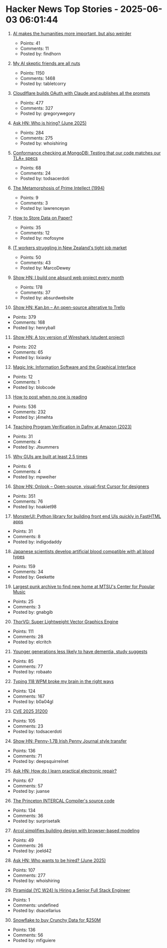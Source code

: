 # Hacker News Top Stories - 2025-06-03 06:01:44

1. [AI makes the humanities more important, but also weirder](https://resobscura.substack.com/p/ai-makes-the-humanities-more-important)
   - Points: 41
   - Comments: 11
   - Posted by: findhorn

2. [My AI skeptic friends are all nuts](https://fly.io/blog/youre-all-nuts/)
   - Points: 1150
   - Comments: 1468
   - Posted by: tabletcorry

3. [Cloudlflare builds OAuth with Claude and publishes all the prompts](https://github.com/cloudflare/workers-oauth-provider/)
   - Points: 477
   - Comments: 327
   - Posted by: gregorywegory

4. [Ask HN: Who is hiring? (June 2025)](undefined)
   - Points: 284
   - Comments: 275
   - Posted by: whoishiring

5. [Conformance checking at MongoDB: Testing that our code matches our TLA+ specs](https://www.mongodb.com/blog/post/engineering/conformance-checking-at-mongodb-testing-our-code-matches-our-tla-specs)
   - Points: 68
   - Comments: 24
   - Posted by: todsacerdoti

6. [The Metamorphosis of Prime Intellect (1994)](https://localroger.com/prime-intellect/mopiall.html)
   - Points: 9
   - Comments: 3
   - Posted by: lawrenceyan

7. [How to Store Data on Paper?](https://www.monperrus.net/martin/store-data-paper)
   - Points: 35
   - Comments: 12
   - Posted by: mofosyne

8. [IT workers struggling in New Zealand's tight job market](https://www.rnz.co.nz/news/chinese/562914/it-workers-struggling-in-new-zealand-s-tight-job-market)
   - Points: 50
   - Comments: 43
   - Posted by: MarcoDewey

9. [Show HN: I build one absurd web project every month](https://absurd.website)
   - Points: 178
   - Comments: 37
   - Posted by: absurdwebsite

10. [Show HN: Kan.bn – An open-source alterative to Trello](https://github.com/kanbn/kan)
   - Points: 379
   - Comments: 168
   - Posted by: henryball

11. [Show HN: A toy version of Wireshark (student project)](https://github.com/lixiasky/vanta)
   - Points: 202
   - Comments: 65
   - Posted by: lixiasky

12. [Magic Ink: Information Software and the Graphical Interface](https://worrydream.com/MagicInk/)
   - Points: 12
   - Comments: 1
   - Posted by: blobcode

13. [How to post when no one is reading](https://www.jeetmehta.com/posts/thrive-in-obscurity)
   - Points: 536
   - Comments: 232
   - Posted by: j4mehta

14. [Teaching Program Verification in Dafny at Amazon (2023)](https://dafny.org/blog/2023/12/15/teaching-program-verification-in-dafny-at-amazon/)
   - Points: 31
   - Comments: 4
   - Posted by: Jtsummers

15. [Why GUIs are built at least 2.5 times](https://patricia.no/2025/05/30/why_lean_software_dev_is_wrong.html)
   - Points: 6
   - Comments: 4
   - Posted by: mpweiher

16. [Show HN: Onlook – Open-source, visual-first Cursor for designers](https://github.com/onlook-dev/onlook)
   - Points: 351
   - Comments: 76
   - Posted by: hoakiet98

17. [MonsterUI: Python library for building front end UIs quickly in FastHTML apps](https://www.answer.ai/posts/2025-01-15-monsterui.html)
   - Points: 31
   - Comments: 8
   - Posted by: indigodaddy

18. [Japanese scientists develop artificial blood compatible with all blood types](https://www.tokyoweekender.com/entertainment/tech-trends/japanese-scientists-develop-artificial-blood/)
   - Points: 159
   - Comments: 34
   - Posted by: Geekette

19. [Largest punk archive to find new home at MTSU's Center for Popular Music](https://mtsunews.com/worlds-largest-punk-archive-moves-to-center-for-popular-music/)
   - Points: 25
   - Comments: 3
   - Posted by: gnabgib

20. [ThorVG: Super Lightweight Vector Graphics Engine](https://www.thorvg.org/about)
   - Points: 111
   - Comments: 28
   - Posted by: elcritch

21. [Younger generations less likely to have dementia, study suggests](https://www.theguardian.com/society/2025/jun/02/younger-generations-less-likely-dementia-study)
   - Points: 85
   - Comments: 77
   - Posted by: robaato

22. [Typing 118 WPM broke my brain in the right ways](http://balaji-amg.surge.sh/blog/typing-118-wpm-brain-rewiring)
   - Points: 124
   - Comments: 167
   - Posted by: b0a04gl

23. [CVE 2025 31200](https://blog.noahhw.dev/posts/cve-2025-31200/)
   - Points: 105
   - Comments: 23
   - Posted by: todsacerdoti

24. [Show HN: Penny-1.7B Irish Penny Journal style transfer](https://huggingface.co/dleemiller/Penny-1.7B)
   - Points: 136
   - Comments: 71
   - Posted by: deepsquirrelnet

25. [Ask HN: How do I learn practical electronic repair?](undefined)
   - Points: 67
   - Comments: 57
   - Posted by: juanse

26. [The Princeton INTERCAL Compiler's source code](https://esoteric.codes/blog/published-for-the-first-time-the-original-intercal72-compiler-code)
   - Points: 134
   - Comments: 36
   - Posted by: surprisetalk

27. [Arcol simplifies building design with browser-based modeling](https://www.arcol.io/)
   - Points: 49
   - Comments: 26
   - Posted by: joeld42

28. [Ask HN: Who wants to be hired? (June 2025)](undefined)
   - Points: 107
   - Comments: 277
   - Posted by: whoishiring

29. [Piramidal (YC W24) Is Hiring a Senior Full Stack Engineer](https://www.ycombinator.com/companies/piramidal/jobs/1a1PgE9-senior-full-stack-engineer)
   - Points: 1
   - Comments: undefined
   - Posted by: dsacellarius

30. [Snowflake to buy Crunchy Data for $250M](https://www.wsj.com/articles/snowflake-to-buy-crunchy-data-for-250-million-233543ab)
   - Points: 136
   - Comments: 56
   - Posted by: mfiguiere

